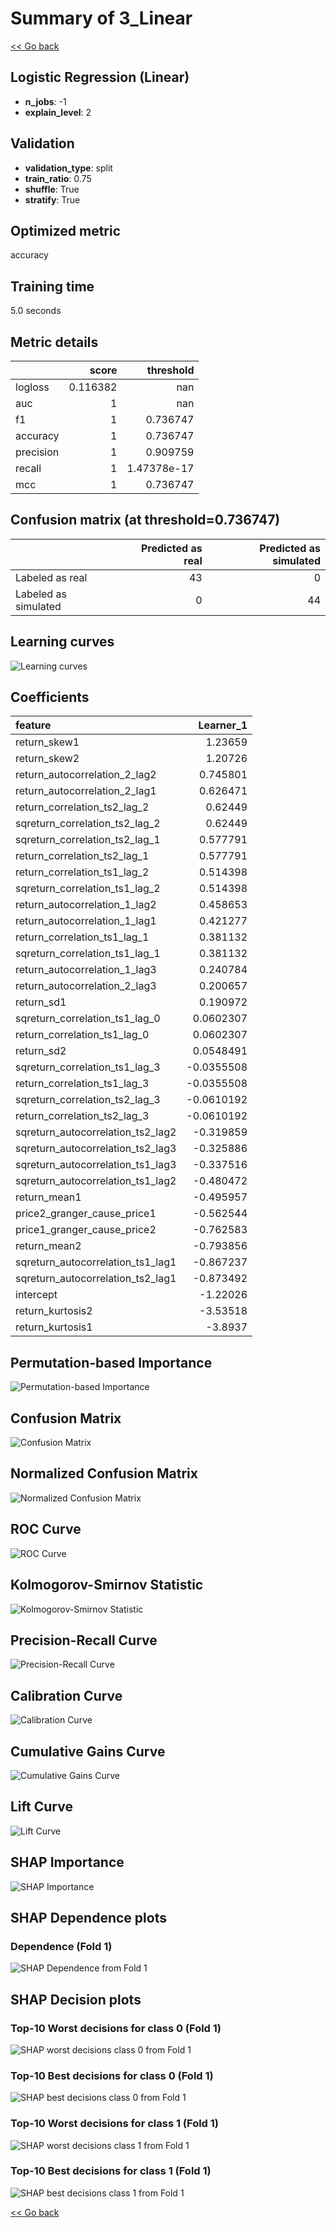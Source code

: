 # Summary of 3_Linear

[<< Go back](../README.md)


## Logistic Regression (Linear)
- **n_jobs**: -1
- **explain_level**: 2

## Validation
 - **validation_type**: split
 - **train_ratio**: 0.75
 - **shuffle**: True
 - **stratify**: True

## Optimized metric
accuracy

## Training time

5.0 seconds

## Metric details
|           |    score |     threshold |
|:----------|---------:|--------------:|
| logloss   | 0.116382 | nan           |
| auc       | 1        | nan           |
| f1        | 1        |   0.736747    |
| accuracy  | 1        |   0.736747    |
| precision | 1        |   0.909759    |
| recall    | 1        |   1.47378e-17 |
| mcc       | 1        |   0.736747    |


## Confusion matrix (at threshold=0.736747)
|                      |   Predicted as real |   Predicted as simulated |
|:---------------------|--------------------:|-------------------------:|
| Labeled as real      |                  43 |                        0 |
| Labeled as simulated |                   0 |                       44 |

## Learning curves
![Learning curves](learning_curves.png)

## Coefficients
| feature                           |   Learner_1 |
|:----------------------------------|------------:|
| return_skew1                      |   1.23659   |
| return_skew2                      |   1.20726   |
| return_autocorrelation_2_lag2     |   0.745801  |
| return_autocorrelation_2_lag1     |   0.626471  |
| return_correlation_ts2_lag_2      |   0.62449   |
| sqreturn_correlation_ts2_lag_2    |   0.62449   |
| sqreturn_correlation_ts2_lag_1    |   0.577791  |
| return_correlation_ts2_lag_1      |   0.577791  |
| return_correlation_ts1_lag_2      |   0.514398  |
| sqreturn_correlation_ts1_lag_2    |   0.514398  |
| return_autocorrelation_1_lag2     |   0.458653  |
| return_autocorrelation_1_lag1     |   0.421277  |
| return_correlation_ts1_lag_1      |   0.381132  |
| sqreturn_correlation_ts1_lag_1    |   0.381132  |
| return_autocorrelation_1_lag3     |   0.240784  |
| return_autocorrelation_2_lag3     |   0.200657  |
| return_sd1                        |   0.190972  |
| sqreturn_correlation_ts1_lag_0    |   0.0602307 |
| return_correlation_ts1_lag_0      |   0.0602307 |
| return_sd2                        |   0.0548491 |
| sqreturn_correlation_ts1_lag_3    |  -0.0355508 |
| return_correlation_ts1_lag_3      |  -0.0355508 |
| sqreturn_correlation_ts2_lag_3    |  -0.0610192 |
| return_correlation_ts2_lag_3      |  -0.0610192 |
| sqreturn_autocorrelation_ts2_lag2 |  -0.319859  |
| sqreturn_autocorrelation_ts2_lag3 |  -0.325886  |
| sqreturn_autocorrelation_ts1_lag3 |  -0.337516  |
| sqreturn_autocorrelation_ts1_lag2 |  -0.480472  |
| return_mean1                      |  -0.495957  |
| price2_granger_cause_price1       |  -0.562544  |
| price1_granger_cause_price2       |  -0.762583  |
| return_mean2                      |  -0.793856  |
| sqreturn_autocorrelation_ts1_lag1 |  -0.867237  |
| sqreturn_autocorrelation_ts2_lag1 |  -0.873492  |
| intercept                         |  -1.22026   |
| return_kurtosis2                  |  -3.53518   |
| return_kurtosis1                  |  -3.8937    |


## Permutation-based Importance
![Permutation-based Importance](permutation_importance.png)
## Confusion Matrix

![Confusion Matrix](confusion_matrix.png)


## Normalized Confusion Matrix

![Normalized Confusion Matrix](confusion_matrix_normalized.png)


## ROC Curve

![ROC Curve](roc_curve.png)


## Kolmogorov-Smirnov Statistic

![Kolmogorov-Smirnov Statistic](ks_statistic.png)


## Precision-Recall Curve

![Precision-Recall Curve](precision_recall_curve.png)


## Calibration Curve

![Calibration Curve](calibration_curve_curve.png)


## Cumulative Gains Curve

![Cumulative Gains Curve](cumulative_gains_curve.png)


## Lift Curve

![Lift Curve](lift_curve.png)



## SHAP Importance
![SHAP Importance](shap_importance.png)

## SHAP Dependence plots

### Dependence (Fold 1)
![SHAP Dependence from Fold 1](learner_fold_0_shap_dependence.png)

## SHAP Decision plots

### Top-10 Worst decisions for class 0 (Fold 1)
![SHAP worst decisions class 0 from Fold 1](learner_fold_0_shap_class_0_worst_decisions.png)
### Top-10 Best decisions for class 0 (Fold 1)
![SHAP best decisions class 0 from Fold 1](learner_fold_0_shap_class_0_best_decisions.png)
### Top-10 Worst decisions for class 1 (Fold 1)
![SHAP worst decisions class 1 from Fold 1](learner_fold_0_shap_class_1_worst_decisions.png)
### Top-10 Best decisions for class 1 (Fold 1)
![SHAP best decisions class 1 from Fold 1](learner_fold_0_shap_class_1_best_decisions.png)

[<< Go back](../README.md)
